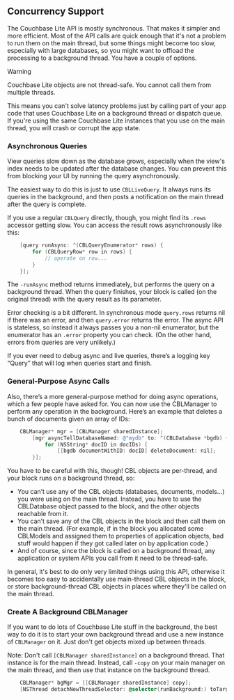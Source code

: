 ## Concurrency Support


The Couchbase Lite API is mostly synchronous. That makes it simpler and more efficient. Most of the API calls are quick enough that it's not a problem to run them on the main thread, but some things might become too slow, especially with large databases, so you might want to offload the processing to a background thread. You have a couple of options.

<div class="notebox warning">
<p>Warning</p>
<p>Couchbase Lite objects are not thread-safe. You cannot call them from multiple threads.</p>
<p>This means you can't solve latency problems just by calling part of your app code that uses Couchbase Lite on a background thread or dispatch queue. If you're using the same Couchbase Lite instances that you use on the main thread, you will crash or corrupt the app state.</p>
</div>

### Asynchronous Queries

View queries slow down as the database grows, especially when the view's index needs to be updated after the database changes. You can prevent this from blocking your UI by running the query asynchronously.

The easiest way to do this is just to use `CBLLiveQuery`. It always runs its queries in the background, and then posts a notification on the main thread after the query is complete.

If you use a regular `CBLQuery` directly, though, you might find its `.rows` accessor getting slow. You can access the result rows asynchronously like this:

```objectivec
    [query runAsync: ^(CBLQueryEnumerator* rows) {
        for (CBLQueryRow* row in rows) {
            // operate on row...
        }
    }];
```

The `-runAsync` method returns immediately, but performs the query on a background thread. When the query finishes, your block is called (on the original thread) with the query result as its parameter.

Error checking is a bit different. In synchronous mode `query.rows` returns nil if there was an error, and then `query.error` returns the error. The async API is stateless, so instead it always passes you a non-nil enumerator, but the enumerator has an `.error` property you can check. (On the other hand, errors from queries are very unlikely.)

If you ever need to debug async and live queries, there’s a logging key “Query” that will log when queries start and finish.

### General-Purpose Async Calls


Also, there’s a more general-purpose method for doing async operations, which a few people have asked for. You can now use the CBLManager to perform any operation in the background. Here’s an example that deletes a bunch of documents given an array of IDs:

```objectivec
    CBLManager* mgr = [CBLManager sharedInstance];
        [mgr asyncTellDatabaseNamed: @"mydb" to: ^(CBLDatabase *bgdb) {
            for (NSString* docID in docIDs) {
                [[bgdb documentWithID: docID] deleteDocument: nil];
        }];
```

You have to be careful with this, though! CBL objects are per-thread, and your block runs on a background thread, so:

* You can’t use any of the CBL objects (databases, documents, models…) you were using on the main thread. Instead, you have to use the CBLDatabase object passed to the block, and the other objects reachable from it. 
* You can’t save any of the CBL objects in the block and then call them on the main thread. (For example, if in the block you allocated some CBLModels and assigned them to properties of application objects, bad stuff would happen if they got called later on by application code.)
* And of course, since the block is called on a background thread, any application or system APIs you call from it need to be thread-safe.

In general, it's best to do only very limited things using this API, otherwise it becomes too easy to accidentally use main-thread CBL objects in the block, or store background-thread CBL objects in places where they'll be called on the main thread.

### Create A Background CBLManager

If you want to do lots of Couchbase Lite stuff in the background, the best way to do it is to start your own background thread and use a new instance of `CBLManager` on it. Just don't get objects mixed up between threads.

Note: Don't call `[CBLManager sharedInstance]` on a background thread. That instance is for the main thread. Instead, call `-copy` on your main manager on the main thread, and then use that instance on the background thread.

```objectivec
    CBLManager* bgMgr = [[CBLManager sharedInstance] copy];
    [NSThread detachNewThreadSelector: @selector(runBackground:) toTarget: self withObject: bgMgr];
        
```

